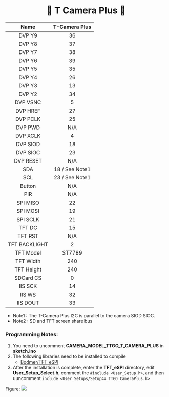 
<h1 align = "center">🌟 T Camera Plus 🌟</h1>


|     Name      | T-Camera Plus  |
| :-----------: | :------------: |
|    DVP Y9     |       36       |
|    DVP Y8     |       37       |
|    DVP Y7     |       38       |
|    DVP Y6     |       39       |
|    DVP Y5     |       35       |
|    DVP Y4     |       26       |
|    DVP Y3     |       13       |
|    DVP Y2     |       34       |
|   DVP VSNC    |       5        |
|   DVP HREF    |       27       |
|   DVP PCLK    |       25       |
|    DVP PWD    |      N/A       |
|   DVP XCLK    |       4        |
|   DVP SIOD    |       18       |
|   DVP SIOC    |       23       |
|   DVP RESET   |      N/A       |
|      SDA      | 18 / See Note1 |
|      SCL      | 23 / See Note1 |
|    Button     |      N/A       |
|      PIR      |      N/A       |
|   SPI MISO    |       22       |
|   SPI MOSI    |       19       |
|   SPI SCLK    |       21       |
|    TFT DC     |       15       |
|    TFT RST    |      N/A       |
| TFT BACKLIGHT |       2        |
|   TFT Model   |     ST7789     |
|   TFT Width   |      240       |
|  TFT Height   |      240       |
|   SDCard CS   |       0        |
|    IIS SCK    |       14       |
|    IIS WS     |       32       |
|   IIS DOUT    |       33       |

* Note1 : The T-Camera Plus I2C is parallel to the camera SIOD SIOC.
* Note2 : SD and TFT screen share bus

### Programming Notes:
1. You need to uncomment **CAMERA_MODEL_TTGO_T_CAMERA_PLUS** in **sketch.ino**
2. The following libraries need to be installed to compile
    - [Bodmer/TFT_eSPI](https://github.com/Bodmer/TFT_eSPI) 
3. After the installation is complete, enter the **TFT_eSPI** directory, edit **User_Setup_Select.h**, comment the `#include <User_Setup.h>`, and then uuncomment `include <User_Setups/Setup44_TTGO_CameraPlus.h>`

Figure:
    ![](../image/T_CameraPlus_TFT_eSPI.jpg)
